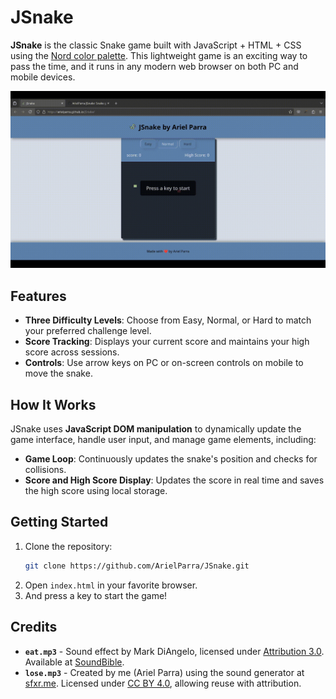 # JSnake

**JSnake** is the classic Snake game built with JavaScript + HTML + CSS using the [Nord color palette](https://www.nordtheme.com/). This lightweight game is an exciting way to pass the time, and it runs in any modern web browser on both PC and mobile devices.

![demo](demo.gif)

## Features
- **Three Difficulty Levels**: Choose from Easy, Normal, or Hard to match your preferred challenge level.
- **Score Tracking**: Displays your current score and maintains your high score across sessions.
- **Controls**: Use arrow keys on PC or on-screen controls on mobile to move the snake.

## How It Works
JSnake uses **JavaScript DOM manipulation** to dynamically update the game interface, handle user input, and manage game elements, including:
- **Game Loop**: Continuously updates the snake's position and checks for collisions.
- **Score and High Score Display**: Updates the score in real time and saves the high score using local storage.

## Getting Started
1. Clone the repository:
   ```bash
   git clone https://github.com/ArielParra/JSnake.git
   ```
2. Open `index.html` in your favorite browser.
3. And press a key to start the game!

## Credits

- **`eat.mp3`** - Sound effect by Mark DiAngelo, licensed under [Attribution 3.0](https://creativecommons.org/licenses/by/3.0/). Available at [SoundBible](https://soundbible.com/2067-Blop.html).
- **`lose.mp3`** - Created by me (Ariel Parra) using the sound generator at [sfxr.me](https://sfxr.me/). Licensed under [CC BY 4.0](https://creativecommons.org/licenses/by/4.0/), allowing reuse with attribution.